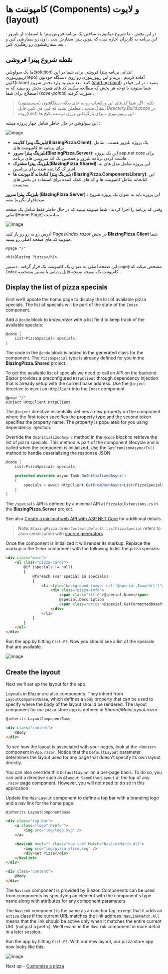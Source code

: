 # کامپوننت ها (Components) و لایوت (layout)  

در این بخش ، ما شروع میکنیم به ساختن یک برنامه فروش پیتزا با استفاده از بلیزور . این برنامه به کاربران اجازه میده که بتونن پیتزا سفارش بدن ، اون رو سفارشی کنن و بعد سفارششون رو رهگیری کنن .
## نقطه شروع پیتزا فروشی  

ما یک سولوشن(solution) ابتدایی برنامه پیتزا فروشی برای شما در این ریپوزیتوری(repo) آماده کردیم . برید و این ریپوزیتوری رو روی دستگاه خودتون کلون(clone) کنید .بعد میتونید وارد بخش شروع ([starting point](https://github.com/dotnet-presentations/blazor-workshop/tree/master/save-points/00-get-started)) بشید ، در این فولدر شما میتونید با توجه هر بخش که مطالعه میکنید کد های همون بخش رو ببینید که به اصطلاح برای شما (*save-points*) صورت گرفته .
> نکته : اگر شما کد های این ورکشاپ رو به جای دیگه دستگاهتون (سیستمتون) انتقال میدید ، مطمئن بشید که کپی می کنین فایل *Directory.Build.props* در روت(root) این ریپوزیتوری ، برای بازگردانی ورژن درست پکیج ها .
 


این سولوشن در حال حاظر شامل چهار پروژه میشه : 

![image](https://user-images.githubusercontent.com/1874516/77238114-e2072780-6b8a-11ea-8e44-de6d7910183e.png)


- **بلیزینگ پیترا کلاینت(BlazingPizza.Client)**: یک پروژه بلیزور هست . شامل کامپوننت های ui برای برنامه
- **بلیزینگ پیتزا سرور(BlazingPizza.Server)**: این یک پروژه asp.net core برای هاست کردن برنامه بلیزور و همچنین بک اند سرویس های برنامه .
- **بلیزینگ پیتزا مشترک(BlazingPizza.Shared)**: این پروژه شامل مدل های به اشتراک گذاشته شده برای برنامس.
- **بلیزینگ پیتزا کتابخانه کامپوننت ها (BlazingPizza.ComponentsLibrary)**: این کتابخانه شامل کامپوننت ها و کد های کمک کننده برای استفاده در بخش های بعدیست.

 **بلیزینگ پیتزا سرور (BlazingPizza.Server)** : این پروژه باید به عنوان یک پروژه شروع ست(قرار بگیره) بشه


وقتی که برنامه را اجرا کردید ، شما میتونید ببینید که در حال حاظر فقط شامل یک صفحه اصلی(Home Page) سادست .

![image](https://user-images.githubusercontent.com/1874516/77238160-25fa2c80-6b8b-11ea-8145-e163a9f743fe.png)

آدرس رو به رو رو باز کنید *Pages/Index.razor* در بخش **BlazingPizza.Client** شما میتونید کد های صفحه اصلی رو ببینید.

```
@page "/"

<h1>Blazing Pizzas</h1>
```
این صفحه اصلی به عنوان یک کامپوننت تک قرار گرفته . دستور `page@` مشخص میکنه که `Index` کامپوننت یک صفحه صفحه قابل ردیابی با مسیر مشخصه .


## Display the list of pizza specials

First we'll update the home page to display the list of available pizza specials. The list of specials will be part of the state of the `Index` component.

Add a `@code` block to *Index.razor* with a list field to keep track of the available specials:

```csharp
@code {
    List<PizzaSpecial> specials;
}
```

The code in the `@code` block is added to the generated class for the component. The `PizzaSpecial` type is already defined for you in the **BlazingPizza.Shared** project.

To get the available list of specials we need to call an API on the backend. Blazor provides a preconfigured `HttpClient` through dependency injection that is already setup with the correct base address. Use the `@inject` directive to inject an `HttpClient` into the `Index` component.

```
@page "/"
@inject HttpClient HttpClient
```

The `@inject` directive essentially defines a new property on the component where the first token specifies the property type and the second token specifies the property name. The property is populated for you using dependency injection.

Override the `OnInitializedAsync` method in the `@code` block to retrieve the list of pizza specials. This method is part of the component lifecycle and is called when the component is initialized. Use the `GetFromJsonAsync<T>()` method to handle deserializing the response JSON:

```csharp
@code {
    List<PizzaSpecial> specials;

    protected override async Task OnInitializedAsync()
    {
        specials = await HttpClient.GetFromJsonAsync<List<PizzaSpecial>>("specials", BlazingPizza.OrderContext.Default.ListPizzaSpecial);
    }
}
```

The `/specials` API is defined by a minimal API at `PizzaApiExtensions.cs` in the **BlazingPizza.Server** project.

See also [Create a minimal web API with ASP.NET Core](https://docs.microsoft.com/en-us/aspnet/core/tutorials/min-web-api?view=aspnetcore-6.0) for additional details.

> Note: `BlazingPizza.OrderContext.Default.ListPizzaSpecial` refers to Json serialization with [source generators](https://docs.microsoft.com/en-us/dotnet/standard/serialization/system-text-json-source-generation).

Once the component is initialized it will render its markup. Replace the markup in the `Index` component with the following to list the pizza specials:

```html
<div class="main">
    <ul class="pizza-cards">
        @if (specials != null)
        {
            @foreach (var special in specials)
            {
                <li style="background-image: url('@special.ImageUrl')">
                    <div class="pizza-info">
                        <span class="title">@special.Name</span>
                        @special.Description
                        <span class="price">@special.GetFormattedBasePrice()</span>
                    </div>
                </li>
            }
        }
    </ul>
</div>
```

Run the app by hitting `Ctrl-F5`. Now you should see a list of the specials that are available.

![image](https://user-images.githubusercontent.com/1874516/77239386-6c558880-6b97-11ea-9a14-83933146ba68.png)


## Create the layout

Next we'll set up the layout for the app. 

Layouts in Blazor are also components. They inherit from `LayoutComponentBase`, which defines a `Body` property that can be used to specify where the body of the layout should be rendered. The layout component for our pizza store app is defined in *Shared/MainLayout.razor*.

```html
@inherits LayoutComponentBase

<div class="content">
    @Body
</div>
```

To see how the layout is associated with your pages, look at the `<Router>` component in `App.razor`. Notice that the `DefaultLayout` parameter determines the layout used for any page that doesn't specify its own layout directly.

You can also override this `DefaultLayout` on a per-page basis. To do so, you can add a directive such as `@layout SomeOtherLayout` at the top of any `.razor` page component. However, you will not need to do so in this application.

Update the `MainLayout` component to define a top bar with a branding logo and a nav link for the home page:

```html
@inherits LayoutComponentBase

<div class="top-bar">
    <a class="logo" href="">
        <img src="img/logo.svg" />
    </a>

    <NavLink href="" class="nav-tab" Match="NavLinkMatch.All">
        <img src="img/pizza-slice.svg" />
        <div>Get Pizza</div>
    </NavLink>
</div>

<div class="content">
    @Body
</div>
```

The `NavLink` component is provided by Blazor. Components can be used from components by specifying an element with the component's type name along with attributes for any component parameters.

The `NavLink` component is the same as an anchor tag, except that it adds an `active` class if the current URL matches the link address. `NavLinkMatch.All` means that the link should be active only when it matches the entire current URL (not just a prefix). We'll examine the `NavLink` component in more detail in a later session.

Run the app by hitting `Ctrl-F5`. With our new layout, our pizza store app now looks like this:

![image](https://user-images.githubusercontent.com/1874516/77239419-aa52ac80-6b97-11ea-84ae-f880db776f5c.png)


Next up - [Customize a pizza](02-customize-a-pizza.md)
